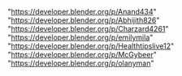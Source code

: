 "https://developer.blender.org/p/Anand434"
"https://developer.blender.org/p/Abhijith826"
"https://developer.blender.org/p/Charzard4261"
"https://developer.blender.org/p/emilymila"
"https://developer.blender.org/p/Healthtipslive12"
"https://developer.blender.org/p/McGybeer"
"https://developer.blender.org/p/olanyman"
 
